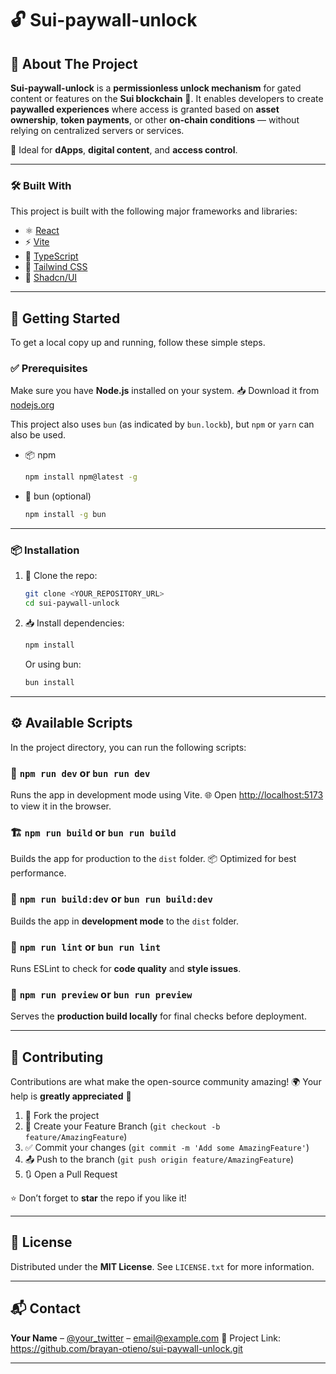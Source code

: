 # 🔓 Sui-paywall-unlock


## 📖 About The Project

**Sui-paywall-unlock** is a **permissionless unlock mechanism** for gated content or features on the **Sui blockchain** 🔗.
It enables developers to create **paywalled experiences** where access is granted based on **asset ownership**, **token payments**, or other **on-chain conditions** — without relying on centralized servers or services.

🎯 Ideal for **dApps**, **digital content**, and **access control**.

---

### 🛠️ Built With

This project is built with the following major frameworks and libraries:

* ⚛️ [React](https://reactjs.org/)
* ⚡ [Vite](https://vitejs.dev/)
* 🧠 [TypeScript](https://www.typescriptlang.org/)
* 🎨 [Tailwind CSS](https://tailwindcss.com/)
* 🧩 [Shadcn/UI](https://ui.shadcn.com/)

---

## 🚀 Getting Started

To get a local copy up and running, follow these simple steps.

### ✅ Prerequisites

Make sure you have **Node.js** installed on your system.
📥 Download it from [nodejs.org](https://nodejs.org/)

This project also uses `bun` (as indicated by `bun.lockb`), but `npm` or `yarn` can also be used.

* 📦 npm

  ```sh
  npm install npm@latest -g
  ```
* 🍞 bun (optional)

  ```sh
  npm install -g bun
  ```

---

### 📦 Installation

1. 📂 Clone the repo:

   ```sh
   git clone <YOUR_REPOSITORY_URL>
   cd sui-paywall-unlock
   ```
2. 📥 Install dependencies:

   ```sh
   npm install
   ```

   Or using bun:

   ```sh
   bun install
   ```

---

## ⚙️ Available Scripts

In the project directory, you can run the following scripts:

### 🧪 `npm run dev` or `bun run dev`

Runs the app in development mode using Vite.
🌐 Open [http://localhost:5173](http://localhost:5173) to view it in the browser.

### 🏗️ `npm run build` or `bun run build`

Builds the app for production to the `dist` folder.
📦 Optimized for best performance.

### 🧱 `npm run build:dev` or `bun run build:dev`

Builds the app in **development mode** to the `dist` folder.

### 🧹 `npm run lint` or `bun run lint`

Runs ESLint to check for **code quality** and **style issues**.

### 👀 `npm run preview` or `bun run preview`

Serves the **production build locally** for final checks before deployment.

---

## 🤝 Contributing

Contributions are what make the open-source community amazing! 🌍
Your help is **greatly appreciated** 💖

1. 🍴 Fork the project
2. 🌱 Create your Feature Branch (`git checkout -b feature/AmazingFeature`)
3. ✅ Commit your changes (`git commit -m 'Add some AmazingFeature'`)
4. 📤 Push to the branch (`git push origin feature/AmazingFeature`)
5. 🔃 Open a Pull Request

⭐ Don’t forget to **star** the repo if you like it!

---

## 📄 License

Distributed under the **MIT License**.
See `LICENSE.txt` for more information.

---

## 📬 Contact

**Your Name** – [@your\_twitter](https://twitter.com/your_twitter) – [email@example.com](mailto:email@example.com)
🔗 Project Link: https://github.com/brayan-otieno/sui-paywall-unlock.git

---

